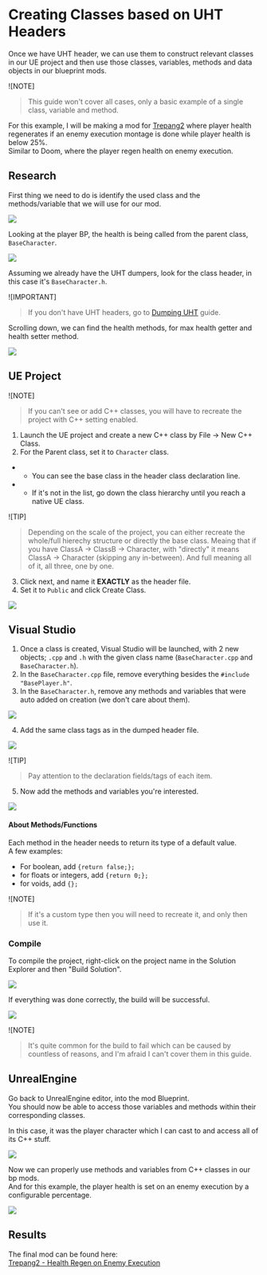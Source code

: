 # Creating Classes based on UHT Headers
Once we have UHT header, we can use them to construct relevant classes in our UE project and then use those classes, variables, methods and data objects in our blueprint mods.

![NOTE]
> This guide won't cover all cases, only a basic example of a single class, variable and method.

For this example, I will be making a mod for [Trepang2](https://store.steampowered.com/app/1164940/Trepang2/) where player health regenerates if an enemy execution montage is done while player health is below 25%. <br>
Similar to Doom, where the player regen health on enemy execution.


## Research
First thing we need to do is identify the used class and the methods/variable that we will use for our mod.

![](/Media/Headers/1.png)

Looking at the player BP, the health is being called from the parent class, `BaseCharacter`.

![](/Media/Headers/2.png)

Assuming we already have the UHT dumpers, look for the class header, in this case it's `BaseCharacter.h`.

![IMPORTANT]
> If you don't have UHT headers, go to [Dumping UHT](/ExpertModding/GeneratingUHT.md) guide.

Scrolling down, we can find the health methods, for max health getter and health setter method.

![](/Media/Headers/3.png)

## UE Project
![NOTE]
> If you can't see or add C++ classes, you will have to recreate the project with C++ setting enabled.

1. Launch the UE project and create a new C++ class by File -> New C++ Class.
2. For the Parent class, set it to `Character` class.
- - You can see the base class in the header class declaration line.
- - If it's not in the list, go down the class hierarchy until you reach a native UE class. 

![TIP]
> Depending on the scale of the project, you can either recreate the whole/full hierechy structure or directly the base class.
> Meaing that if you have ClassA -> ClassB -> Character, with "directly" it means ClassA -> Character (skipping any in-between).
> And full meaning all of it, all three, one by one. 

3. Click next, and name it **EXACTLY** as the header file.
4. Set it to `Public` and click Create Class.

![](/Media/Headers/4.png)

## Visual Studio
1. Once a class is created, Visual Studio will be launched, with 2 new objects; `.cpp` and `.h` with the given class name (`BaseCharacter.cpp` and `BaseCharacter.h`).
2. In the `BaseCharacter.cpp` file, remove everything besides the `#include "BasePlayer.h"`.
3. In the `BaseCharacter.h`, remove any methods and variables that were auto added on creation (we don't care about them).

![](/Media/Headers/5.png)

4. Add the same class tags as in the dumped header file.

![](/Media/Headers/6.png)

![TIP]
> Pay attention to the declaration fields/tags of each item.

5. Now add the methods and variables you're interested.

![](/Media/Headers/7.png)


#### About Methods/Functions
Each method in the header needs to return its type of a default value. <br>
A few examples:
- For boolean, add `{return false;};` 
- for floats or integers, add `{return 0;};`
- for voids, add `{};`

![NOTE]
> If it's a custom type then you will need to recreate it, and only then use it.

### Compile
To compile the project, right-click on the project name in the Solution Explorer and then "Build Solution".

![](/Media/Headers/8.png)

If everything was done correctly, the build will be successful.

![](/Media/Headers/9.png)

![NOTE]
> It's quite common for the build to fail which can be caused by countless of reasons, and I'm afraid I can't cover them in this guide.

## UnrealEngine
Go back to UnrealEngine editor, into the mod Blueprint.<br>
You should now be able to access those variables and methods within their corresponding classes.

In this case, it was the player character which I can cast to and access all of its C++ stuff.

![](/Media/Headers/10.png)


Now we can properly use methods and variables from C++ classes in our bp mods.<br>
And for this example, the player health is set on an enemy execution by a configurable percentage.

![](/Media/Headers/11.png)



## Results
The final mod can be found here:<br>
[Trepang2 - Health Regen on Enemy Execution](https://www.nexusmods.com/trepang2/mods/92)
